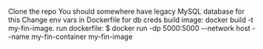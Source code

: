 Clone the repo
You should somewhere have legacy MySQL database for this
Change env vars in Dockerfile for db creds
build image: docker build -t my-fin-image.
run dockerfile: $ docker run -dp 5000:5000 --network host --name my-fin-container my-fin-image

